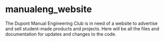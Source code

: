 # manualeng_website
The Dupont Manual Engineering Club is in need of a website to advertise and sell student-made products and projects. Here will be all the files and documentation for updates and changes to the code.
